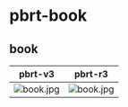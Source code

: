 # pbrt-book
## book
|pbrt-v3|pbrt-r3|
|---|---|
|![book.jpg](../v3/pbrt-book/book.jpg)|![book.jpg](../r3/pbrt-book/book.jpg)|
